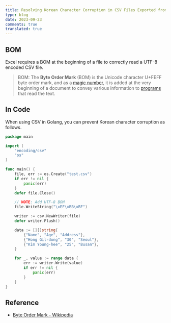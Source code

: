 ```yaml
---
title: Resolving Korean Character Corruption in CSV Files Exported from Golang
type: blog
date: 2023-09-23
comments: true
translated: true
---
```

## BOM
Excel requires a BOM at the beginning of a file to correctly read a UTF-8 encoded CSV file.

> BOM: The **Byte Order Mark** (BOM) is the Unicode character U+FEFF byte order mark, and as a [magic number](https://en.wikipedia.org/wiki/Magic_number "Magic Number"), it is added at the very beginning of a document to convey various information to [programs](https://en.wikipedia.org/wiki/Program "Program") that read the text.


## In Code
When using CSV in Golang, you can prevent Korean character corruption as follows.

```go
package main

import (
    "encoding/csv"
    "os"
)

func main() {
    file, err := os.Create("test.csv")
    if err != nil {
        panic(err)
    }
    defer file.Close()

    // NOTE: Add UTF-8 BOM
    file.WriteString("\xEF\xBB\xBF")

    writer := csv.NewWriter(file)
    defer writer.Flush()

    data := [][]string{
        {"Name", "Age", "Address"},
        {"Hong Gil-dong", "30", "Seoul"},
        {"Kim Young-hee", "25", "Busan"},
    }

    for _, value := range data {
        err := writer.Write(value)
        if err != nil {
            panic(err)
        }
    }
}

```

## Reference
- [Byte Order Mark - Wikipedia](https://en.wikipedia.org/wiki/Byte_order_mark)